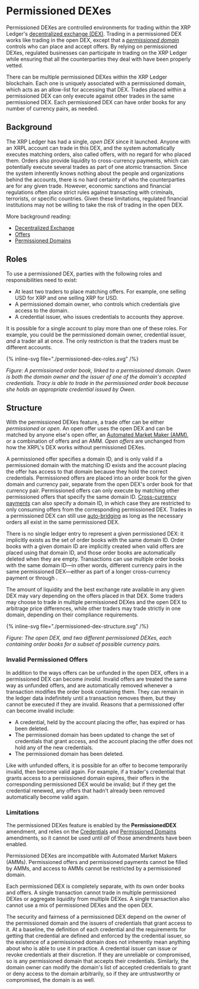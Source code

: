 # Permissioned DEXes

Permissioned DEXes are controlled environments for trading within the XRP Ledger's [decentralized exchange (DEX)](https://xrpl.org/docs/concepts/tokens/decentralized-exchange). Trading in a permissioned DEX works like trading in the open DEX, except that a [_permissioned domain_](../xls-80d-permissioned-domains/index.page.tsx) controls who can place and accept offers. By relying on permissioned DEXes, regulated businesses can participate in trading on the XRP Ledger while ensuring that all the counterparties they deal with have been properly vetted.

There can be multiple permissioned DEXes within the XRP Ledger blockchain. Each one is uniquely associated with a permissioned domain, which acts as an allow-list for accessing that DEX. Trades placed within a permissioned DEX can only execute against other trades in the same permissioned DEX. Each permissioned DEX can have order books for any number of currency pairs, as needed.


## Background

The XRP Ledger has had a single, _open DEX_ since it launched. Anyone with an XRPL account can trade in this DEX, and the system automatically executes matching orders, also called offers, with no regard for who placed them. Orders also provide liquidity to cross-currency payments, which can potentially execute several trades as part of one atomic transaction. Since the system inherently knows nothing about the people and organizations behind the accounts, there is no hard certainty of who the counterparties are for any given trade. However, economic sanctions and financial regulations often place strict rules against transacting with criminals, terrorists, or specific countries. Given these limitations, regulated financial institutions may not be willing to take the risk of trading in the open DEX.

More background reading:

- [Decentralized Exchange](https://xrpl.org/docs/concepts/tokens/decentralized-exchange)
- [Offers](https://xrpl.org/docs/concepts/tokens/decentralized-exchange/offers)
- [Permissioned Domains](https://xrpl.org/docs/concepts/tokens/decentralized-exchange/permissioned-domains)


## Roles

To use a permissioned DEX, parties with the following roles and responsibilities need to exist:

- At least two traders to place matching offers. For example, one selling USD for XRP and one selling XRP for USD.
- A permissioned domain owner, who controls which credentials give access to the domain.
- A credential issuer, who issues credentials to accounts they approve.

It is possible for a single account to play more than one of these roles. For example, you could be the permissioned domain owner, credential issuer, _and_ a trader all at once. The only restriction is that the traders must be different accounts.

{% inline-svg file="./permissioned-dex-roles.svg" /%}

_Figure: A permissioned order book, linked to a permissioned domain. Owen is both the domain owner and the issuer of one of the domain's accepted credentials. Tracy is able to trade in the permissioned order book because she holds an appropriate credential issued by Owen._


## Structure

With the permissioned DEXes feature, a trade offer can be either _permissioned_ or _open_. An open offer uses the open DEX and can be matched by anyone else's open offer, an [Automated Market Maker (AMM)](https://xrpl.org/docs/concepts/tokens/decentralized-exchange/automated-market-makers), or a combination of offers and an AMM. _Open offers_ are unchanged from how the XRPL's DEX works without permissioned DEXes.

A permissioned offer specifies a domain ID, and is only valid if a permissioned domain with the matching ID exists and the account placing the offer has access to that domain because they hold the correct credentials. Permissioned offers are placed into an order book for the given domain and currency pair, separate from the open DEX's order book for that currency pair. Permissioned offers can only execute by matching other permissioned offers that specify the same domain ID. [Cross-currency payments](https://xrpl.org/docs/concepts/payment-types/cross-currency-payments) can also specify a domain ID, in which case they are restricted to only consuming offers from the corresponding permissioned DEX. Trades in a permissioned DEX can still use [auto-bridging](https://xrpl.org/docs/concepts/tokens/decentralized-exchange/autobridging) as long as the necessary orders all exist in the same permissioned DEX.

There is no single ledger entry to represent a given permissioned DEX: it implicitly exists as the set of order books with the same domain ID. Order books with a given domain ID are implicitly created when valid offers are placed using that domain ID, and those order books are automatically deleted when they are empty. Transactions can use multiple order books with the same domain ID—in other words, different currency pairs in the same permissioned DEX—either as part of a longer cross-currency payment or through .

The amount of liquidity and the best exchange rate available in any given DEX may vary depending on the offers placed in that DEX. Some traders may choose to trade in multiple permissioned DEXes and the open DEX to arbitrage price differences, while other traders may trade strictly in one domain, depending on their compliance requirements.

{% inline-svg file="./permissioned-dex-structure.svg" /%}

_Figure: The open DEX, and two different permissioned DEXes, each containing order books for a subset of possible currency pairs._

### Invalid Permissioned Offers

In addition to the ways offers can be unfunded in the open DEX, offers in a permissioned DEX can become _invalid_. Invalid offers are treated the same way as unfunded offers, and are automatically removed whenever a transaction modifies the order book containing them. They can remain in the ledger data indefinitely until a transaction removes them, but they cannot be executed if they are invalid. Reasons that a permissioned offer can become invalid include:

- A credential, held by the account placing the offer, has expired or has been deleted.
- The permissioned domain has been updated to change the set of credentials that grant access, and the account placing the offer does not hold any of the new credentials.
- The permissioned domain has been deleted.

Like with unfunded offers, it is possible for an offer to become temporarily invalid, then become valid again. For example, if a trader's credential that grants access to a permissioned domain expires, their offers in the corresponding permissioned DEX would be invalid; but if they get the credential renewed, any offers that hadn't already been removed automatically become valid again.

### Limitations

The permissioned DEXes feature is enabled by the **PermissionedDEX** amendment, and relies on the [Credentials](https://xrpl.org/docs/concepts/decentralized-storage/credentials) and [Permissioned Domains](https://xrpl.org/docs/concepts/tokens/decentralized-exchange/permissioned-domains) amendments, so it cannot be used until _all_ of those amendments have been enabled.

Permissioned DEXes are incompatible with Automated Market Makers (AMMs). Permissioned offers and permissioned payments cannot be filled by AMMs, and access to AMMs cannot be restricted by a permissioned domain.

Each permissioned DEX is completely separate, with its own order books and offers. A single transaction cannot trade in multiple permissioned DEXes or aggregate liquidity from multiple DEXes. A single transaction also cannot use a mix of permissioned DEXes and the open DEX.

The security and fairness of a permissioned DEX depend on the owner of the permissioned domain and the issuers of credentials that grant access to it. At a baseline, the definition of each credential and the requirements for getting that credential are defined and enforced by the credential issuer, so the existence of a permissioned domain does not inherently mean anything about who is able to use it in practice. A credential issuer can issue or revoke credentials at their discretion. If they are unreliable or compromised, so is any permissioned domain that accepts their credentials. Similarly, the domain owner can modify the domain's list of accepted credentials to grant or deny access to the domain arbitrarily, so if they are untrustworthy or compromised, the domain is as well.

